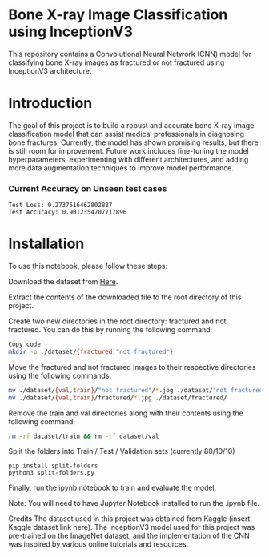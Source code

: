 # Bone X-ray Image Classification using InceptionV3
This repository contains a Convolutional Neural Network (CNN) model for classifying bone X-ray images as fractured or not fractured using InceptionV3 architecture.

# Introduction
The goal of this project is to build a robust and accurate bone X-ray image classification model that can assist medical professionals in diagnosing bone fractures. Currently, the model has shown promising results, but there is still room for improvement. Future work includes fine-tuning the model hyperparameters, experimenting with different architectures, and adding more data augmentation techniques to improve model performance.

### Current Accuracy on Unseen test cases

```
Test Loss: 0.2737516462802887
Test Accuracy: 0.9012354707717896
```

# Installation
To use this notebook, please follow these steps:

Download the dataset from [Here](https://www.kaggle.com/datasets/vuppalaadithyasairam/bone-fracture-detection-using-xrays).

Extract the contents of the downloaded file to the root directory of this project.

Create two new directories in the root directory: fractured and not fractured. You can do this by running the following command:

```bash
Copy code
mkdir -p ./dataset/{fractured,"not fractured"}
```
Move the fractured and not fractured images to their respective directories using the following commands:
```bash
mv ./dataset/{val,train}/"not fractured"/*.jpg ./dataset/"not fractured"/
mv ./dataset/{val,train}/fractured/*.jpg ./dataset/fractured/
```
Remove the train and val directories along with their contents using the following command:
```bash
rm -rf dataset/train && rm -rf dataset/val
```
Split the folders into Train / Test / Validation sets (currently 80/10/10)
```
pip install split-folders
python3 split-folders.py
```
Finally, run the ipynb notebook to train and evaluate the model.

Note: You will need to have Jupyter Notebook installed to run the .ipynb file.

Credits
The dataset used in this project was obtained from Kaggle (insert Kaggle dataset link here). The InceptionV3 model used for this project was pre-trained on the ImageNet dataset, and the implementation of the CNN was inspired by various online tutorials and resources.
